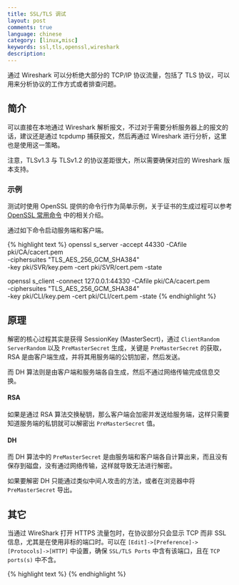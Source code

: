 ```yaml
---
title: SSL/TLS 调试
layout: post
comments: true
language: chinese
category: [linux,misc]
keywords: ssl,tls,openssl,wireshark
description:
---
```


通过 Wireshark 可以分析绝大部分的 TCP/IP 协议流量，包括了 TLS 协议，可以用来分析协议的工作方式或者排查问题。

<!-- more -->

## 简介

可以直接在本地通过 Wireshark 解析报文，不过对于需要分析服务器上的报文的话，建议还是通过 tcpdump 捕获报文，然后再通过 Wireshark 进行分析，这里也是使用这一策略。

注意，TLSv1.3 与 TLSv1.2 的协议差距很大，所以需要确保对应的 Wireshark 版本支持。

### 示例

测试时使用 OpenSSL 提供的命令行作为简单示例，关于证书的生成过程可以参考 [OpenSSL 常用命令](/post/security-openssl-commands-usage-introduce.html) 中的相关介绍。

通过如下命令启动服务端和客户端。

{% highlight text %}
openssl s_server -accept 44330 -CAfile pki/CA/cacert.pem            \
	-ciphersuites "TLS_AES_256_GCM_SHA384"                      \
	-key pki/SVR/key.pem -cert pki/SVR/cert.pem -state

openssl s_client -connect 127.0.0.1:44330 -CAfile pki/CA/cacert.pem \
	-ciphersuites "TLS_AES_256_GCM_SHA384"                      \
	-key pki/CLI/key.pem -cert pki/CLI/cert.pem -state
{% endhighlight %}

## 原理

解密的核心过程其实是获得 SessionKey (MasterSecrt)，通过 `ClientRandom` `ServerRandom` 以及 `PreMasterSecret` 生成，关键是 `PreMasterSecret` 的获取，RSA 是由客户端生成，并将其用服务端的公钥加密，然后发送。

而 DH 算法则是由客户端和服务端各自生成，然后不通过网络传输完成信息交换。

#### RSA

如果是通过 RSA 算法交换秘钥，那么客户端会加密并发送给服务端，这样只需要知道服务端的私钥就可以解密出 `PreMasterSecret` 值。

#### DH

而 DH 算法中的 `PreMasterSecret` 是由服务端和客户端各自计算出来，而且没有保存到磁盘，没有通过网络传输，这样就导致无法进行解密。

如果要解密 DH 只能通过类似中间人攻击的方法，或者在浏览器中将 `PreMasterSecret` 导出。

## 其它

当通过 WireShark 打开 HTTPS 流量包时，在协议部分只会显示 TCP 而非 SSL 信息，尤其是在使用非标的端口时。可以在 `[Edit]->[Preference]->[Protocols]->[HTTP]` 中设置，确保 `SSL/TLS Ports` 中含有该端口，且在 `TCP ports(s)` 中不含。



<!--

## 原理

通过 `SSLKEYLOGFILE` 环境变量设置文件路径，将每个 HTTPS 连接产生的 Premaster Secret 或 Master Secret 存下来，这样 Wireshark 就可以解密 HTTPS 流量，即使是使用了 ECDHE 这种具有前向安全性的密钥交换。

`[Edit]->[Preference]->[Protocols]->[TLS]` 设置 `RSA keys list` 即可。




关于SSL的详细介绍
https://juejin.im/post/5b305758e51d4558ce5ea0d9

不同的三种解密方法
https://imququ.com/post/how-to-decrypt-https.html

----- 查看私钥信息
openssl rsa -in private.pem -noout -text -passin pass:123456
----- 查看证书信息
openssl x509 -in cert.pem -noout -text

----- 列出所有算法并按照强度排序
openssl ciphers -v 'ALL:!ADH:@STRENGTH'

openssl ciphers -v 'ALL:@STRENGTH'


AES256-GCM-SHA384

很详细介绍了TLS协议
http://blog.fourthbit.com/2014/12/23/traffic-analysis-of-an-ssl-slash-tls-session/
Linux中也可以使用SSLDUMP
http://ssldump.sourceforge.net/
http://www.361way.com/ssldump/5518.html
MasterSecrt创建方法
https://www.linuxidc.com/Linux/2015-07/120230.htm
if (SSL_set_cipher_list(ssl, "AES256-GCM-SHA384") != 1)

OpenSSL获取MasterKey的方法
ssl/ssl_txt.c 也可以参考SSL_SESSION_print
https://github.com/hallelujah-shih/start-learn/tree/master/debug_tls



OpenSSL的非阻塞代码
https://www.cnblogs.com/dongfuye/p/4121066.html




通过STARTTLS将SMTP服务器切换到SSL
https://zhuanlan.zhihu.com/p/32562251
https://gist.github.com/kennwhite/ba9c4015fac2b23ceab2
https://gist.github.com/jim3ma/b5c9edeac77ac92157f8f8affa290f45

https://stackoverflow.com/questions/13110713/upgrade-a-connection-to-tls-in-go

Transport Layer Security (TLS)
https://hpbn.co/transport-layer-security-tls/

https://github.com/akamensky/golang-upgrade-tcp-to-tls
TLS HiJack
https://gist.github.com/Soulou/6048212
https://www.nginx.com/blog/running-non-ssl-protocols-over-ssl-port-nginx-1-15-2/
-->


{% highlight text %}
{% endhighlight %}
